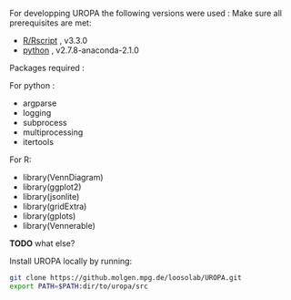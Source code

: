 For developping UROPA the following versions were used : 
Make sure all prerequisites are met:

* [R/Rscript](http://www.r-project.org/) , v3.3.0
* [python](http://continuum.io/downloads) , v2.7.8-anaconda-2.1.0

Packages required :

For python :

- argparse
- logging
- subprocess
- multiprocessing
- itertools

For R:

- library(VennDiagram)
- library(ggplot2)
- library(jsonlite)
- library(gridExtra)
- library(gplots)
- library(Vennerable)

**TODO** what else?

Install UROPA locally by running:

```bash
git clone https://github.molgen.mpg.de/loosolab/UROPA.git
export PATH=$PATH:dir/to/uropa/src
```